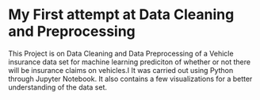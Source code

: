# My First attempt at Data Cleaning and Preprocessing
This Project is on Data Cleaning and Data Preprocessing of a Vehicle insurance data set for machine learning prediciton of whether or not there will be insurance claims on vehicles.I
It was carried out using Python through Jupyter Notebook. It also contains a few visualizations for a better understanding of the data set.
